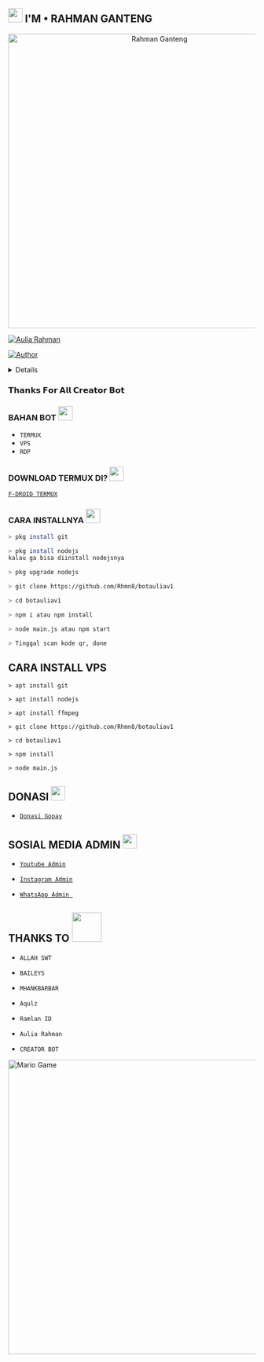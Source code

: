 ## <img src="https://github.com/TheDudeThatCode/TheDudeThatCode/blob/master/Assets/Hi.gif" width="29px"> I'M • RAHMAN GANTENG

<p align="center">

<img src="https://f.top4top.io/p_21072mlo50.jpg" alt="Rahman Ganteng" width="600" />

<a href="https://avatars.githubusercontent.com/u/81602606?v=4"><img title="Aulia Rahman" src="https://img.shields.io/badge/Aulia Rahman-green?colorA=%23ff0000&colorB=%23017e40&style=for-the-badge"></a>

</p>

<p align="center">

<a href="https://github.com/Rhmn8"><img title="Author" src="https://img.shields.io/badge/AUTHOR-AULIA RAHMAN-orange.svg?style=for-the-badge&logo=github"></a>

</p>

<details>

 

</details>

### 𝗧𝗵𝗮𝗻𝗸𝘀 𝗙𝗼𝗿 𝗔𝗹𝗹 𝗖𝗿𝗲𝗮𝘁𝗼𝗿 𝗕𝗼𝘁

### BAHAN BOT <img src="https://github.com/TheDudeThatCode/TheDudeThatCode/blob/master/Assets/powerup.gif" width="29px">

* `TERMUX`
* `VPS`
* `RDP`

### DOWNLOAD TERMUX DI? <img src="https://github.com/TheDudeThatCode/TheDudeThatCode/blob/master/Assets/powerup.gif" width="29px">

[`F-DROID TERMUX`](https://f-droid.org/repo/com.termux_118.apk)


### CARA INSTALLNYA  <img src="https://github.com/TheDudeThatCode/TheDudeThatCode/blob/master/Assets/hmm.gif" width="29px">

```bash
> pkg install git

> pkg install nodejs
kalau ga bisa diinstall nodejsnya

> pkg upgrade nodejs

> git clone https://github.com/Rhmn8/botauliav1

> cd botauliav1

> npm i atau npm install

> node main.js atau npm start

> Tinggal scan kode qr, done

```

## CARA INSTALL VPS

```
> apt install git

> apt install nodejs

> apt install ffmpeg

> git clone https://github.com/Rhmn8/botauliav1

> cd botauliav1

> npm install

> node main.js
```

## DONASI <img src="https://github.com/TheDudeThatCode/TheDudeThatCode/blob/master/Assets/coin.gif" width="29px">

* [`Donasi Gopay`](https://mtsppkpkalteng.mwebs.id/Screenshot_20211217-203533_WhatsApp.jpg) 

## SOSIAL MEDIA ADMIN <img src="https://github.com/TheDudeThatCode/TheDudeThatCode/blob/master/Assets/powerup.gif" width="29px">

* [`Youtube Admin`](https://youtube.com/c/AuliaRahmanOfficial123)

* [`Instagram Admin`](https://instagram.com/rahman_nayyers)

* [`WhatsApp Admin `](https://wa.me/6285821676621)

## THANKS TO <img src="https://github.com/TheDudeThatCode/TheDudeThatCode/blob/master/Assets/Handshake.gif" width="60px">

* `ALLAH SWT`

* `BAILEYS`

* `MHANKBARBAR`

* `Aqulz`

* `Ramlan ID`

* `Aulia Rahman`

* `CREATOR BOT`

<img src="https://github.com/TheDudeThatCode/TheDudeThatCode/blob/master/Assets/Mario_Gameplay.gif" alt="Mario Game" width="600" />

